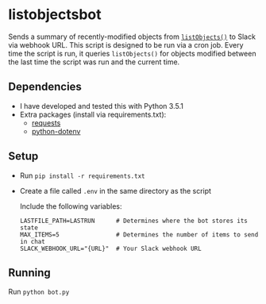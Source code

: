 # listobjectsbot

Sends a summary of recently-modified objects from [`listObjects()`](http://jenkins-1.dataone.org/jenkins/job/API%20Documentation%20-%20trunk/ws/api-documentation/build/html/apis/MN_APIs.html#MNRead.listObjects) to Slack via webhook URL. This
script is designed to be run via a cron job. Every time the script is run, it
queries `listObjects()` for objects modified between the last time the script
was run and the current time.

## Dependencies

- I have developed and tested this with Python 3.5.1
- Extra packages (install via requirements.txt):
  - [requests](http://docs.python-requests.org/en/master/)
  - [python-dotenv](https://github.com/theskumar/python-dotenv)

## Setup

- Run `pip install -r requirements.txt`
- Create a file called `.env` in the same directory as the script

  Include the following variables:

  ```
  LASTFILE_PATH=LASTRUN      # Determines where the bot stores its state
  MAX_ITEMS=5                # Determines the number of items to send in chat
  SLACK_WEBHOOK_URL="{URL}"  # Your Slack webhook URL
  ```

## Running

Run `python bot.py`
